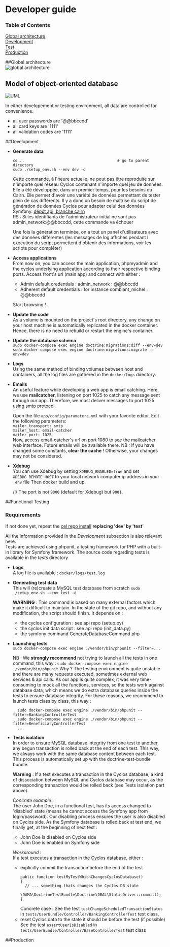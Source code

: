 # Developer guide

### Table of Contents  
[Global architecture](##Global%20architecture)  
[Development](##Development)  
[Test](##Test)  
[Production](##Production)  

##Global architecture    
![global architecture](/docs/images/archi_globale.png)

## Model of object-oriented database   
![UML](/docs/images/uml.png)

In either developement or testing environment, all data are controlled for convenience.  
  * all user passwords are '@@bbccdd' 
  * all card keys are '1111'  
  * all validation codes are '1111'  

##Development
 * **Generate data**
     ```
     cd ..                                         # go to parent directory
     sudo ./setup_env.sh --env dev -d
     ```
     Cette commande, à l'heure actuelle,  ne peut pas être reproduite sur n'importe quel réseau Cyclos contenant n'importe quel jeu de données. Elle a été développée, dans un premier temps, pour les besoins du Cairn. Elle permet d'avoir une variété de données permettant de tester plein de cas différents. Il y a donc un besoin de maîtrise du script de génération de données Cyclos pour adapter celui des données Symfony. [dépôt api, branche cairn](https://github.com/cairn-monnaie/api/tree/cairn)  
     PS : Si les identifiants de l'administrateur initial ne sont pas admin_network:@@bbccdd, cette commande va échouer
     
     Une fois la génération terminée, on a tout un panel d'utilisateurs avec des données différentes (les messages de log affichés pendant l execution du script permettent d'obtenir des informations, voir les scripts pour compléter)

 * **Access applications**    
     From now on, you can access the main application, phpmyadmin and the cyclos underlying application according to their respective binding ports.
     Access front's url (main app) and connect with either :
   * Admin default credentials : admin_network : @@bbccdd
   * Adherent default credentials : for instance comblant_michel : @@bbccdd  
  
   Start browsing !

 * **Update the code**  
     As a volume is mounted on the project's root directory, any change on your host machine is automatically replicated in the docker container. Hence, there is no need to rebuild or restart the engine's container.

 * **Update the database schema**  
    `sudo docker-compose exec engine doctrine:migrations:diff --env=dev`  
    `sudo docker-compose exec engine doctrine:migrations:migrate --env=dev`  

 * **Logs**  
     Using the same method of binding volumes between host and containers, all the log files are gathered in the `docker/logs` directory.  
    
 * **Emails**  
    An useful feature while developing a web app is email catching. Here, we use **mailcatcher**, listening on port 1025 to catch any message sent through our app. Therefore, we must deliver messages to port 1025 using smtp protocol.

    Open the file `app/config/parameters.yml` with your favorite editor. 
    Edit the following parameters:  
     `mailer_transport: smtp`  
     `mailer_host: email-catcher`  
     `mailer_port: 1025`    
    Now, access email-catcher's url on port 1080 to see the mailcatcher web interface. Future emails will be available there.
    NB : If you have changed some constants, **clear the cache** ! Otherwise, your changes may not be considered.
 
 * **Xdebug**  
    You can use Xdebug by setting `XDEBUG_ENABLED=true` and set `XDEBUG_REMOTE_HOST` to your local network computer ip address in your `.env` file
    Then docker build and up.
    
    /!\ The port is not `9000` (default for Xdebug) but `9001`.

##Functional Testing
### Requirements
If not done yet, repeat the [cel repo install](https://github.com/cairn-monnaie/cel/blob/master/docs/install.md) **replacing 'dev' by 'test'**  

 All the information provided in the _Development_ subsection is also relevant here.  
 Tests are achieved using phpunit, a testing framework for PHP with a built-in library for Symfony framework. 
 The source code regarding tests is available in the _tests_ directory

 * **Logs**  
    A log file is available : `docker/logs/test.log`

 * **Generating test data**  
    This will (re)create a MySQL test database from scratch
    `sudo ./setup_env.sh --env test -d`    

    **WARNING** : This command is based on many external factors which make it difficult to maintain. In the state of the git repo, and without any modification, the script should finish. It depends on :
      * the cyclos configuration : see api repo (setup.py)
      * the cyclos init data script  : see api repo (init_data.py)
      * the symfony command GenerateDatabaseCommand.php

 * **Launching tests**  
    `sudo docker-compose exec engine ./vendor/bin/phpunit --filter=...`

    NB : We **strongly recommend** not trying to launch all the tests in one command, this way : 
    `sudo docker-compose exec engine ./vendor/bin/phpunit`
    Why ? The testing environment is quite unstable and there are many requests executed, sometimes external web services & api calls. As our app is quite complex, it was very time-consuming to mock all the functions, services, so the tests work against database data, which means we do extra database queries inside the tests to ensure database integrity.
    For these reasons, we recommend to launch tests class by class, this way :
    ```
      sudo docker-compose exec engine ./vendor/bin/phpunit --filter=BankingControllerTest
      sudo docker-compose exec engine ./vendor/bin/phpunit --filter=BeneficiaryControllerTest
      ...
    ```


 * **Tests isolation**  
    In order to ensure MySQL database integrity from one test to another, any begun transaction is rolled back at the end of each test. This way, we always work with the same database content between each test. This process is automatically set up with the doctrine-test-bundle bundle.  

    **Warning** : If a test executes a transaction in the Cyclos database, a kind of dissociation between MySQL and Cyclos database may occur, as the corresponding transaction would be rolled back (see Tests isolation part above). 
 
     _Concrete example_ :  
     The user John Doe, in a functional test, has its access changed to 'disabled' state (means he cannot access the Symfony app from login/password). Our disabling process ensures the user is also disabled on Cyclos side. As the Symfony database is rolled back at test end, we finally get, at the beginning of next test :
      * John Doe is disabled on Cyclos side
      * John Doe is enabled on Symfony side

     _Workaround_ :  
     If a test executes a transaction in the Cyclos database, either :
     * explicitly commit the transaction before the end of the test 
       ```
       public function testMyTestWhichChangesCyclosDatabase()  
       {   
         // ... something thats changes the Cyclos DB state  
         \DAMA\DoctrineTestBundle\Doctrine\DBAL\StaticDriver::commit();  
       }
       ```
       Concrete case : See the test `testChangeScheduledTransactionStatus` in `tests/UserBundle/Controller/BankingControllerTest` test class, 
     * reset Cyclos data to the state it should be before the test (if possible)
       See the test `assertUserIsDisabled` in `tests/UserBundle/Controller/BaseControllerTest` test class
       

##Production

